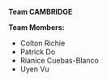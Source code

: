 **Team CAMBRIDGE**

__Team Members:__
- Colton Richie
- Patrick Do
- Rianice Cuebas-Blanco
- Uyen Vu
